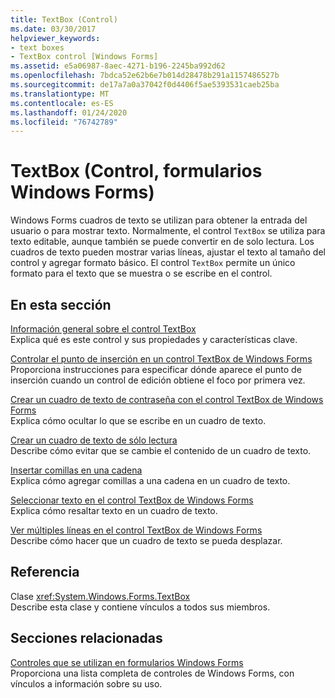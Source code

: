 ```yaml
---
title: TextBox (Control)
ms.date: 03/30/2017
helpviewer_keywords:
- text boxes
- TextBox control [Windows Forms]
ms.assetid: e5a06987-8aec-4271-b196-2245ba992d62
ms.openlocfilehash: 7bdca52e62b6e7b014d28478b291a1157486527b
ms.sourcegitcommit: de17a7a0a37042f0d4406f5ae5393531caeb25ba
ms.translationtype: MT
ms.contentlocale: es-ES
ms.lasthandoff: 01/24/2020
ms.locfileid: "76742789"
---
```

# <a name="textbox-control-windows-forms"></a>TextBox (Control, formularios Windows Forms)
Windows Forms cuadros de texto se utilizan para obtener la entrada del usuario o para mostrar texto. Normalmente, el control `TextBox` se utiliza para texto editable, aunque también se puede convertir en de solo lectura. Los cuadros de texto pueden mostrar varias líneas, ajustar el texto al tamaño del control y agregar formato básico. El control `TextBox` permite un único formato para el texto que se muestra o se escribe en el control.  
  
## <a name="in-this-section"></a>En esta sección  
 [Información general sobre el control TextBox](textbox-control-overview-windows-forms.md)  
 Explica qué es este control y sus propiedades y características clave.  
  
 [Controlar el punto de inserción en un control TextBox de Windows Forms](how-to-control-the-insertion-point-in-a-windows-forms-textbox-control.md)  
 Proporciona instrucciones para especificar dónde aparece el punto de inserción cuando un control de edición obtiene el foco por primera vez.  
  
 [Crear un cuadro de texto de contraseña con el control TextBox de Windows Forms](how-to-create-a-password-text-box-with-the-windows-forms-textbox-control.md)  
 Explica cómo ocultar lo que se escribe en un cuadro de texto.  
  
 [Crear un cuadro de texto de sólo lectura](how-to-create-a-read-only-text-box-windows-forms.md)  
 Describe cómo evitar que se cambie el contenido de un cuadro de texto.  
  
 [Insertar comillas en una cadena](how-to-put-quotation-marks-in-a-string-windows-forms.md)  
 Explica cómo agregar comillas a una cadena en un cuadro de texto.  
  
 [Seleccionar texto en el control TextBox de Windows Forms](how-to-select-text-in-the-windows-forms-textbox-control.md)  
 Explica cómo resaltar texto en un cuadro de texto.  
  
 [Ver múltiples líneas en el control TextBox de Windows Forms](how-to-view-multiple-lines-in-the-windows-forms-textbox-control.md)  
 Describe cómo hacer que un cuadro de texto se pueda desplazar.  
  
## <a name="reference"></a>Referencia  
 Clase <xref:System.Windows.Forms.TextBox>  
 Describe esta clase y contiene vínculos a todos sus miembros.  
  
## <a name="related-sections"></a>Secciones relacionadas  
 [Controles que se utilizan en formularios Windows Forms](controls-to-use-on-windows-forms.md)  
 Proporciona una lista completa de controles de Windows Forms, con vínculos a información sobre su uso.
